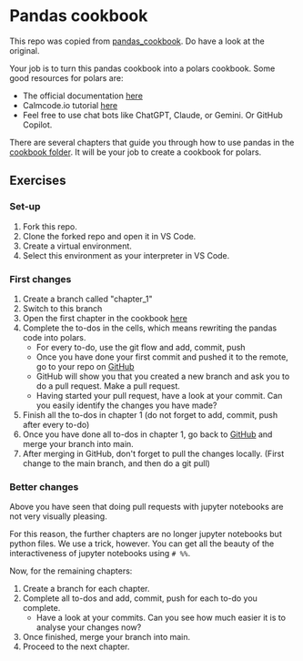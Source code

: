 Pandas cookbook
===============

This repo was copied from [pandas_cookbook](https://github.com/jvns/pandas-cookbook). Do have a look at
the original.

Your job is to turn this pandas cookbook into a polars cookbook.
Some good resources for polars are:
- The official documentation [here](https://docs.pola.rs/api/python/stable/reference/dataframe/index.html)
- Calmcode.io tutorial [here](https://calmcode.io/course/polars/introduction)
- Feel free to use chat bots like ChatGPT, Claude, or Gemini. Or GitHub Copilot.

There are several chapters that guide you through how to use pandas in the [cookbook folder](./cookbook). It will be your job to create a cookbook for polars.

## Exercises
### Set-up
1. Fork this repo.
2. Clone the forked repo and open it in VS Code.
3. Create a virtual environment.
4. Select this environment as your interpreter in VS Code.

### First changes
1. Create a branch called "chapter_1"
2. Switch to this branch
3. Open the first chapter in the cookbook [here](./cookbook/Chapter%201%20-%20Reading%20from%20a%20CSV.ipynb)
4. Complete the to-dos in the cells, which means rewriting the pandas code into polars.
   - For every to-do, use the git flow and add, commit, push
   - Once you have done your first commit and pushed it to the remote, go to your repo on [GitHub](https://github.com)
   - GitHub will show you that you created a new branch and ask you to do a pull request. Make a pull request.
   - Having started your pull request, have a look at your commit. Can you easily identify the changes you have made?
5. Finish all the to-dos in chapter 1 (do not forget to add, commit, push after every to-do)
6. Once you have done all to-dos in chapter 1, go back to [GitHub](https://github.com) and merge your branch into main.
7. After merging in GitHub, don't forget to pull the changes locally. (First change to the main branch, and then do a git pull)

### Better changes
Above you have seen that doing pull requests with jupyter notebooks are not very visually pleasing.

For this reason, the further chapters are no longer jupyter notebooks but python files. We use a trick, however. You can get all the beauty of the interactiveness of jupyter notebooks using `# %%`. 

Now, for the remaining chapters:
1. Create a branch for each chapter.
2. Complete all to-dos and add, commit, push for each to-do you complete.
   - Have a look at your commits. Can you see how much easier it is to analyse your changes now?
3. Once finished, merge your branch into main.
4. Proceed to the next chapter.